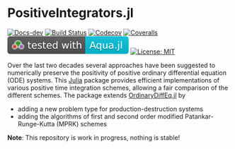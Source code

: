 # PositiveIntegrators.jl

<!-- [![Docs-stable](https://img.shields.io/badge/docs-stable-blue.svg)](https://trixi-framework.github.io/Trixi.jl/stable) -->
[![Docs-dev](https://img.shields.io/badge/docs-dev-blue.svg)](https://trixi-framework.github.io/Trixi.jl/dev)
[![Build Status](https://github.com/SKopecz/PositiveIntegrators.jl/workflows/CI/badge.svg)](https://github.com/SKopecz/PositiveIntegrators.jl/actions?query=workflow%3ACI)
[![Codecov](https://codecov.io/gh/SKopecz/PositiveIntegrators.jl/branch/main/graph/badge.svg)](https://codecov.io/gh/SKopecz/PositiveIntegrators.jl)
[![Coveralls](https://coveralls.io/repos/github/SKopecz/PositiveIntegrators.jl/badge.svg?branch=main)](https://coveralls.io/github/SKopecz/PositiveIntegrators.jl?branch=main)
[![Aqua QA](https://raw.githubusercontent.com/JuliaTesting/Aqua.jl/master/badge.svg)](https://github.com/JuliaTesting/Aqua.jl)
[![License: MIT](https://img.shields.io/badge/License-MIT-success.svg)](https://opensource.org/licenses/MIT)
<!-- [![DOI](https://zenodo.org/badge/DOI/TODO.svg)](https://doi.org/TODO) -->

Over the last two decades several approaches have been suggested to numerically
preserve the positivity of positive ordinary differential equation (ODE) systems.
This [Julia](https://julialang.org) package provides efficient implementations
of various positive time integration schemes, allowing a fair comparison of the
different schemes. The package extends [OrdinaryDiffEq.jl](https://github.com/SciML/OrdinaryDiffEq.jl)
by
* adding a new problem type for production-destruction systems
* adding the algorithms of first and second order modified Patankar-Runge-Kutta (MPRK) schemes

**Note**: This repository is work in progress, nothing is stable!
